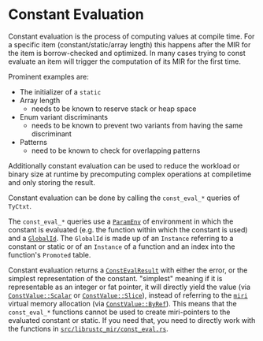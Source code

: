 # Constant Evaluation

Constant evaluation is the process of computing values at compile time. For a
specific item (constant/static/array length) this happens after the MIR for the
item is borrow-checked and optimized. In many cases trying to const evaluate an
item will trigger the computation of its MIR for the first time.

Prominent examples are:

* The initializer of a `static`
* Array length
    * needs to be known to reserve stack or heap space
* Enum variant discriminants
    * needs to be known to prevent two variants from having the same
      discriminant
* Patterns
    * need to be known to check for overlapping patterns

Additionally constant evaluation can be used to reduce the workload or binary
size at runtime by precomputing complex operations at compiletime and only
storing the result.

Constant evaluation can be done by calling the `const_eval_*` queries of `TyCtxt`.

The `const_eval_*` queries use a [`ParamEnv`](./param_env.html) of environment
in which the constant is evaluated (e.g. the function within which the constant is used)
and a [`GlobalId`]. The `GlobalId` is made up of an `Instance` referring to a constant
or static or of an `Instance` of a function and an index into the function's `Promoted` table.

Constant evaluation returns a [`ConstEvalResult`] with either the error, or the simplest
representation of the constant. "simplest" meaning if it is representable as an
integer or fat pointer, it will directly yield the value (via [`ConstValue::Scalar`]
or [`ConstValue::Slice`]), instead of referring to the [`miri`](./miri.html) virtual
memory allocation (via [`ConstValue::ByRef`]). This means that the `const_eval_*`
functions cannot be used to create miri-pointers to the evaluated constant or
static. If you need that, you need to directly work with the functions in
[`src/librustc_mir/const_eval.rs`].

[`GlobalId`]: https://doc.rust-lang.org/nightly/nightly-rustc/rustc_middle/mir/interpret/struct.GlobalId.html
[`ConstValue::Scalar`]: https://doc.rust-lang.org/nightly/nightly-rustc/rustc_middle/mir/interpret/value/enum.ConstValue.html#variant.Scalar
[`ConstValue::Slice`]: https://doc.rust-lang.org/nightly/nightly-rustc/rustc_middle/mir/interpret/value/enum.ConstValue.html#variant.Slice
[`ConstValue::ByRef`]: https://doc.rust-lang.org/nightly/nightly-rustc/rustc_middle/mir/interpret/value/enum.ConstValue.html#variant.ByRef
[`ConstEvalResult`]: https://doc.rust-lang.org/nightly/nightly-rustc/rustc_middle/mir/interpret/error/type.ConstEvalResult.html
[`src/librustc_mir/const_eval.rs`]: https://doc.rust-lang.org/nightly/nightly-rustc/rustc_mir/const_eval/index.html
